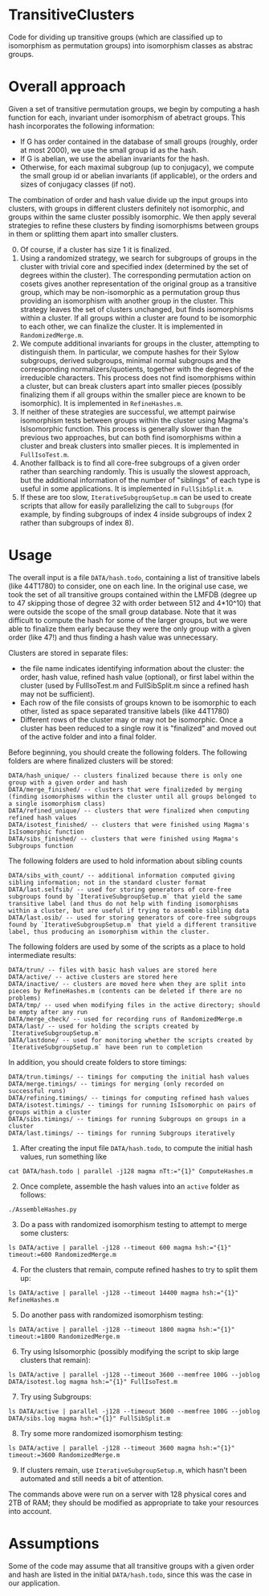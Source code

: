 # TransitiveClusters
Code for dividing up transitive groups (which are classified up to isomorphism as permutation groups) into isomorphism classes as abstrac groups.

Overall approach
================

Given a set of transitive permutation groups, we begin by computing a hash function for each, invariant under isomorphism of abetract groups.
This hash incorporates the following information:

- If G has order contained in the database of small groups (roughly, order at most 2000),
we use the small group id as the hash.
- If G is abelian, we use the abelian invariants for the hash.
- Otherwise, for each maximal subgroup (up to conjugacy), we compute the small group id or abelian invariants
(if applicable), or the orders and sizes of conjugacy classes (if not).

The combination of order and hash value divide up the input groups into clusters,
with groups in different clusters definitely not isomorphic, and groups within
the same cluster possibly isomorphic.  We then apply several strategies to refine these clusters
by finding isomorphisms between groups in them or splitting them apart into smaller clusters.

0. Of course, if a cluster has size 1 it is finalized.
1. Using a randomized strategy, we search for subgroups of groups in the cluster with trivial core and specified index
(determined by the set of degrees within the cluster).  The corresponding permutation action on cosets
gives another representation of the original group as a transitive group, which may be non-isomorphic
as a permutation group thus providing an isomorphism with another group in the cluster.
This strategy leaves the set of clusters unchanged, but finds isomorphisms within a cluster.
If all groups within a cluster are found to be isomorphic to each other, we can finalize the cluster.
It is implemented in `RandomizedMerge.m`.
2. We compute additional invariants for groups in the cluster, attempting to distinguish them.
In particular, we compute hashes for their Sylow subgroups, derived subgroups, minimal normal subgroups
and the corresponding normalizers/quotients, together with the degrees of the irreducible characters.
This process does not find isomorphisms within a cluster, but can break clusters apart into smaller pieces
(possibly finalizing them if all groups within the smaller piece are known to be isomorphic).
It is implemented in `RefineHashes.m`.
3. If neither of these strategies are successful, we attempt pairwise isomorphism tests between groups
within the cluster using Magma's IsIsomorphic function.  This process is generally slower
than the previous two approaches, but can both find isomorphisms within a cluster and break clusters
into smaller pieces.  It is implemented in `FullIsoTest.m`.
4. Another fallback is to find all core-free subgroups of a given order rather than searching randomly.
This is usually the slowest approach, but the additional information of the number of "siblings" of each type
is useful in some applications.  It is implemented in `FullSibSplit.m`.
5. If these are too slow, `IterativeSubgroupSetup.m` can be used to create scripts that allow for easily parallelizing the call to `Subgroups` (for example, by finding subgroups of index 4 inside subgroups of index 2 rather than subgroups of index 8).

Usage
=====

The overall input is a file `DATA/hash.todo`, containing a list of transitive labels (like 44T1780) to consider,
one on each line.  In the original use case, we took the set of all transitive groups contained
within the LMFDB (degree up to 47 skipping those of degree 32 with order between 512 and 4*10^10)
that were outside the scope of the small group database.  Note that it was difficult to compute the hash for
some of the larger groups, but we were able to finalize them early because they were the only group with
a given order (like 47!) and thus finding a hash value was unnecessary.

Clusters are stored in separate files:
- the file name indicates identifying information about the cluster: the order, hash value, refined hash value (optional), or first label within the cluster (used by FullIsoTest.m and FullSibSplit.m since a refined hash may not be sufficient).
- Each row of the file consists of groups known to be isomorphic to each other, listed as space separated transitive labels (like 44T1780)
- Different rows of the cluster may or may not be isomorphic.  Once a cluster has been reduced to a single row it is "finalized" and moved out of the active folder and into a final folder.

Before beginning, you should create the following folders.  The following folders are where finalized clusters will be stored:
```
DATA/hash_unique/ -- clusters finalized because there is only one group with a given order and hash
DATA/merge_finished/ -- clusters that were finalizeded by merging (finding isomorphisms within the cluster until all groups belonged to a single isomorphism class)
DATA/refined_unique/ -- clusters that were finalized when computing refined hash values
DATA/isotest_finished/ -- clusters that were finished using Magma's IsIsomorphic function
DATA/sibs_finished/ -- clusters that were finished using Magma's Subgroups function
```
The following folders are used to hold information about sibling counts
```
DATA/sibs_with_count/ -- additional information computed giving sibling information; not in the standard cluster format
DATA/last.selfsib/ -- used for storing generators of core-free subgroups found by `IterativeSubgroupSetup.m` that yield the same transitive label (and thus do not help with finding isomorphisms within a cluster, but are useful if trying to assemble sibling data
DATA/last.osib/ -- used for storing generators of core-free subgroups found by `IterativeSubgroupSetup.m` that yield a different transitive label, thus producing an isomorphism within the cluster.
```
The following folders are used by some of the scripts as a place to hold intermediate results:
```
DATA/trun/ -- files with basic hash values are stored here
DATA/active/ -- active clusters are stored here
DATA/inactive/ -- clusters are moved here when they are split into pieces by RefineHashes.m (contents can be deleted if there are no problems)
DATA/tmp/ -- used when modifying files in the active directory; should be empty after any run
DATA/merge_check/ -- used for recording runs of RandomizedMerge.m
DATA/last/ -- used for holding the scripts created by `IterativeSubgroupSetup.m`
DATA/lastdone/ -- used for monitoring whether the scripts created by `IterativeSubgroupSetup.m` have been run to completion
```
In addition, you should create folders to store timings:
```
DATA/trun.timings/ -- timings for computing the initial hash values
DATA/merge.timings/ -- timings for merging (only recorded on successful runs)
DATA/refining.timings/ -- timings for computing refined hash values
DATA/isotest.timings/ -- timings for running IsIsomorphic on pairs of groups within a cluster
DATA/sibs.timings/ -- timings for running Subgroups on groups in a cluster
DATA/last.timings/ -- timings for running Subgroups iteratively
```

1. After creating the input file `DATA/hash.todo`, to compute the initial hash values, run something like
```
cat DATA/hash.todo | parallel -j128 magma nTt:="{1}" ComputeHashes.m
```
2. Once complete, assemble the hash values into an `active` folder as follows:
```
./AssembleHashes.py
```
3. Do a pass with randomized isomorphism testing to attempt to merge some clusters:
```
ls DATA/active | parallel -j128 --timeout 600 magma hsh:="{1}" timeout:=600 RandomizedMerge.m
```
4. For the clusters that remain, compute refined hashes to try to split them up:
```
ls DATA/active | parallel -j128 --timeout 14400 magma hsh:="{1}" RefineHashes.m
```
5. Do another pass with randomized isomorphism testing:
```
ls DATA/active | parallel -j128 --timeout 1800 magma hsh:="{1}" timeout:=1800 RandomizedMerge.m
```
6. Try using IsIsomorphic (possibly modifying the script to skip large clusters that remain):
```
ls DATA/active | parallel -j128 --timeout 3600 --memfree 100G --joblog DATA/isotest.log magma hsh:="{1}" FullIsoTest.m
```
7. Try using Subgroups:
```
ls DATA/active | parallel -j128 --timeout 3600 --memfree 100G --joblog DATA/sibs.log magma hsh:="{1}" FullSibSplit.m
```
8. Try some more randomized isomorphism testing:
```
ls DATA/active | parallel -j128 --timeout 3600 magma hsh:="{1}" timeout:=3600 RandomizedMerge.m
```
9. If clusters remain, use `IterativeSubgroupSetup.m`, which hasn't been automated and still needs a bit of attention.

The commands above were run on a server with 128 physical cores and 2TB of RAM; they should be modified as appropriate to take your resources into account.

Assumptions
===========

Some of the code may assume that all transitive groups with a given order and hash are listed in the initial `DATA/hash.todo`, since this was the case in our application.
